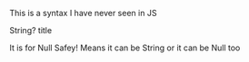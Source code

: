 This is a syntax I have never seen in JS

String? title

It is for Null Safey!
Means it can be String or it can be Null too
